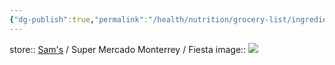 ```yaml
---
{"dg-publish":true,"permalink":"/health/nutrition/grocery-list/ingredients/spices-and-seasonings/guajillo-chiles/"}
---
```



store:: [Sam's](https://www.samsclub.com/p/orale-guajillo-pep-12-oz/prod21292069?xid=plp_product_1) / Super Mercado Monterrey / Fiesta
image:: ![](https://scene7.samsclub.com/is/image/samsclub/0009678620406_A?$DT_PDP_BB$)
